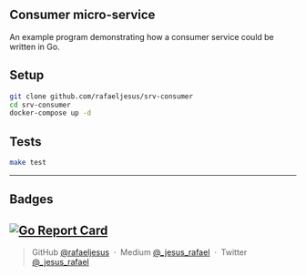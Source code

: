 ## Consumer micro-service
An example program demonstrating how a consumer service could be written in Go.
## Setup
```bash
git clone github.com/rafaeljesus/srv-consumer
cd srv-consumer
docker-compose up -d
```
## Tests
```bash
make test
```
---
## Badges
[![Go Report Card](https://goreportcard.com/badge/github.com/rafaeljesus/srv-consumer)](https://goreportcard.com/report/github.com/rafaeljesus/srv-consumer)
---
> GitHub [@rafaeljesus](https://github.com/rafaeljesus) &nbsp;&middot;&nbsp;
> Medium [@_jesus_rafael](https://medium.com/@_jesus_rafael) &nbsp;&middot;&nbsp;
> Twitter [@_jesus_rafael](https://twitter.com/_jesus_rafael)
